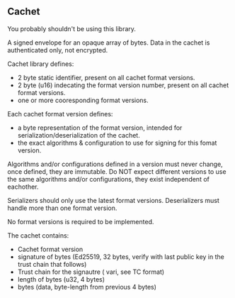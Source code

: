 Cachet
------

You probably shouldn't be using this library.

A signed envelope for an opaque array of bytes. 
Data in the cachet is authenticated only, not encrypted.

Cachet library defines:
 - 2 byte static identifier, present on all cachet format versions.
 - 2 byte (u16) indecating the format version number, present on all cachet format versions.
 - one or more cooresponding format versions.

Each cachet format version defines:
 - a byte representation of the format version, intended for serialization/deserialization of the cachet.
 - the exact algorithms & configuration to use for signing for this fomat version.

Algorithms and/or configurations defined in a version must never change, once defined, they are immutable. 
Do NOT expect different versions to use the same algorithms and/or configurations, they exist independent of eachother. 

Serializers should only use the latest format versions.
Deserializers must handle more than one format version.  

No format versions is required to be implemented.


The cachet contains:
 - Cachet format version
 - signature of bytes (Ed25519, 32 bytes, verify with last public key in the trust chain that follows)
 - Trust chain for the signautre ( vari, see TC format)
 - length of bytes (u32, 4 bytes)
 - bytes (data, byte-length from previous 4 bytes) 

